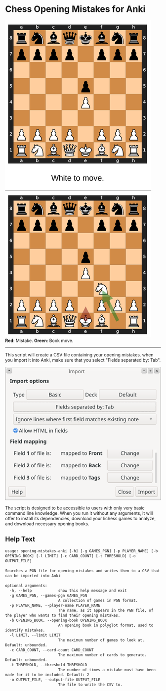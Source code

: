 # Chess Opening Mistakes for Anki

![An Anki card. The front shows the board after 1. e4 e5. The back shows the board after 2. Nf3, with a green arrow showing the Knight's move and a red arrow going from e1 to e2, suggesting that the bongcloud opening is repeated mistake the user has commited to fixing.](./screenshots/front-back.png)  
**Red**: Mistake. **Green**: Book move.

---

This script will create a CSV file containing your opening mistakes. when you import it into Anki, make sure that you select "Fields separated by: Tab".

![Anki import dialog indicated "Fields separated by: Tab"](./screenshots/import.png)

The script is designed to be accessible to users with only very basic command line knowledge. When you run it without any arguments, it will offer to install its dependencies, download your lichess games to analyze, and download necessary opening books.

## Help Text

```
usage: opening-mistakes-anki [-h] [-g GAMES_PGN] [-p PLAYER_NAME] [-b OPENING_BOOK] [-l LIMIT] [-c CARD_COUNT] [-t THRESHOLD] [-o OUTPUT_FILE]

Searches a PGN file for opening mistakes and writes them to a CSV that can be imported into Anki

optional arguments:
  -h, --help            show this help message and exit
  -g GAMES_PGN, --games-pgn GAMES_PGN
                        A collection of games in PGN format.
  -p PLAYER_NAME, --player-name PLAYER_NAME
                        The name, as it appears in the PGN file, of the player who wants to find their opening mistakes.
  -b OPENING_BOOK, --opening-book OPENING_BOOK
                        An opening book in polyglot format, used to identify mistakes.
  -l LIMIT, --limit LIMIT
                        The maximum number of games to look at. Default: unbounded.
  -c CARD_COUNT, --card-count CARD_COUNT
                        The maximum number of cards to generate. Default: unbounded.
  -t THRESHOLD, --threshold THRESHOLD
                        The number of times a mistake must have been made for it to be included. Default: 2
  -o OUTPUT_FILE, --output-file OUTPUT_FILE
                        The file to write the CSV to.
```
